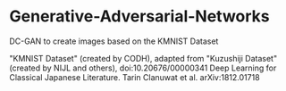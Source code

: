# Generative-Adversarial-Networks
DC-GAN to create images based on the KMNIST Dataset

"KMNIST Dataset" (created by CODH), adapted from "Kuzushiji Dataset" (created by NIJL and others), doi:10.20676/00000341
Deep Learning for Classical Japanese Literature. Tarin Clanuwat et al. arXiv:1812.01718




